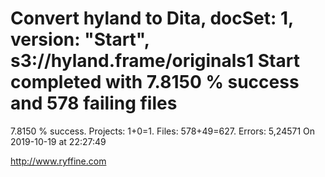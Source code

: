 # Convert hyland to Dita, docSet: 1, version: "Start", s3://hyland.frame/originals1 Start completed with 7.8150 % success and 578 failing files

7.8150 % success. Projects: 1+0=1.  Files: 578+49=627. Errors: 5,24571  On 2019-10-19 at 22:27:49





http://www.ryffine.com
